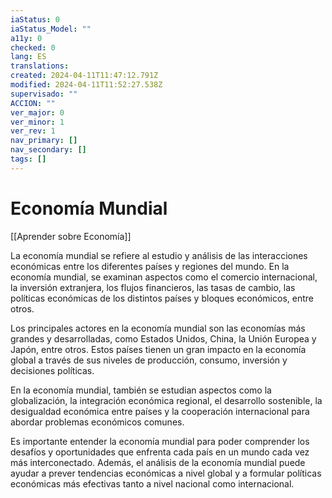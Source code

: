 ```yaml
---
iaStatus: 0
iaStatus_Model: ""
a11y: 0
checked: 0
lang: ES
translations: 
created: 2024-04-11T11:47:12.791Z
modified: 2024-04-11T11:52:27.538Z
supervisado: ""
ACCION: ""
ver_major: 0
ver_minor: 1
ver_rev: 1
nav_primary: []
nav_secondary: []
tags: []
---
```

# Economía Mundial

[[Aprender sobre Economía]]

La economía mundial se refiere al estudio y análisis de las interacciones económicas entre los diferentes países y regiones del mundo. En la economía mundial, se examinan aspectos como el comercio internacional, la inversión extranjera, los flujos financieros, las tasas de cambio, las políticas económicas de los distintos países y bloques económicos, entre otros.

Los principales actores en la economía mundial son las economías más grandes y desarrolladas, como Estados Unidos, China, la Unión Europea y Japón, entre otros. Estos países tienen un gran impacto en la economía global a través de sus niveles de producción, consumo, inversión y decisiones políticas.

En la economía mundial, también se estudian aspectos como la globalización, la integración económica regional, el desarrollo sostenible, la desigualdad económica entre países y la cooperación internacional para abordar problemas económicos comunes.

Es importante entender la economía mundial para poder comprender los desafíos y oportunidades que enfrenta cada país en un mundo cada vez más interconectado. Además, el análisis de la economía mundial puede ayudar a prever tendencias económicas a nivel global y a formular políticas económicas más efectivas tanto a nivel nacional como internacional.
